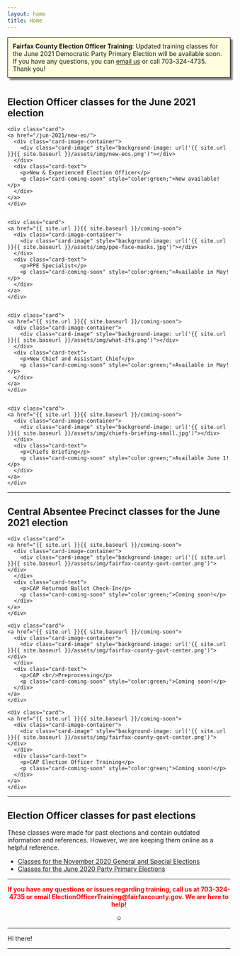 ```yaml
---
layout: home
title: Home
---
```


<div class="homepage-intro animate__animated animate__pulse" style="margin:1em auto; display:none;">
    Welcome to the Election Officer Training website!
</div>

<p style="
    background: lightyellow;
    padding: 0.8em;
    box-shadow: 5px 5px 3px grey;
    border-radius: 1px;
    border: 1px solid black;
    margin-bottom: 3em;
"><strong>Fairfax County Election Officer Training</strong>: Updated training classes for the June 2021 Democratic Party Primary Election will be available soon. If you have any questions, you can <a href="mailto:ElectionOfficerTraining@fairfaxcounty.gov">email us</a> or call 703-324-4735. Thank you!</p>

<h2>Election Officer classes for the June 2021 election</h2>

<div class="cards">

    <div class="card">
    <a href="/jun-2021/new-eo/">
      <div class="card-image-container">
        <div class="card-image" style="background-image: url('{{ site.url }}{{ site.baseurl }}/assets/img/new-eos.png')"></div>
      </div>
      <div class="card-text">
        <p>New & Experienced Election Officer</p>
        <p class="card-coming-soon" style="color:green;">Now available!</p>
      </div>
    </a>
    </div>


    <div class="card">
    <a href="{{ site.url }}{{ site.baseurl }}/coming-soon">
      <div class="card-image-container">
        <div class="card-image" style="background-image: url('{{ site.url }}{{ site.baseurl }}/assets/img/ppe-face-masks.jpg')"></div>
      </div>
      <div class="card-text">
        <p>PPE Specialist</p>
        <p class="card-coming-soon" style="color:green;">Available in May!</p>
      </div>
    </a>
    </div>


    <div class="card">
    <a href="{{ site.url }}{{ site.baseurl }}/coming-soon">
      <div class="card-image-container">
        <div class="card-image" style="background-image: url('{{ site.url }}{{ site.baseurl }}/assets/img/what-ifs.png')"></div>
      </div>
      <div class="card-text">
        <p>New Chief and Assistant Chief</p>
        <p class="card-coming-soon" style="color:green;">Available in May!</p>
      </div>
    </a>
    </div>


    <div class="card">
    <a href="{{ site.url }}{{ site.baseurl }}/coming-soon">
      <div class="card-image-container">
        <div class="card-image" style="background-image: url('{{ site.url }}{{ site.baseurl }}/assets/img/chiefs-briefing-small.jpg')"></div>
      </div>
      <div class="card-text">
        <p>Chiefs Briefing</p>
        <p class="card-coming-soon" style="color:green;">Available June 1!</p>
      </div>
    </a>
    </div>

</div>

---

<h2>Central Absentee Precinct classes for the June 2021 election</h2>

<div class="cards">

    <div class="card">
    <a href="{{ site.url }}{{ site.baseurl }}/coming-soon">
      <div class="card-image-container">
        <div class="card-image" style="background-image: url('{{ site.url }}{{ site.baseurl }}/assets/img/fairfax-county-govt-center.png')"></div>
      </div>
      <div class="card-text">
        <p>CAP Returned Ballot Check-In</p>
        <p class="card-coming-soon" style="color:green;">Coming soon!</p>
      </div>
    </a>
    </div>

    <div class="card">
    <a href="{{ site.url }}{{ site.baseurl }}/coming-soon">
      <div class="card-image-container">
        <div class="card-image" style="background-image: url('{{ site.url }}{{ site.baseurl }}/assets/img/fairfax-county-govt-center.png')"></div>
      </div>
      <div class="card-text">
        <p>CAP <br/>Preprocessing</p>
        <p class="card-coming-soon" style="color:green;">Coming soon!</p>
      </div>
    </a>
    </div>

    <div class="card">
    <a href="{{ site.url }}{{ site.baseurl }}/coming-soon">
      <div class="card-image-container">
        <div class="card-image" style="background-image: url('{{ site.url }}{{ site.baseurl }}/assets/img/fairfax-county-govt-center.png')"></div>
      </div>
      <div class="card-text">
        <p>CAP Election Officer Training</p>
        <p class="card-coming-soon" style="color:green;">Coming soon!</p>
      </div>
    </a>
    </div>

</div>


---


<h2>Election Officer classes for past elections</h2>

These classes were made for past elections and contain outdated information and references. However, we are keeping them online as a helpful reference.

- [Classes for the November 2020 General and Special Elections]({{site.url}}{{site.baseurl}}/nov-2020)
- [Classes for the June 2020 Party Primary Elections]({{site.url}}{{site.baseurl}}/jun-2020)

---


<p style="text-align: center; font-weight:bold;"><span style="color:#FF0000;">If you have any questions or issues regarding training, call us at 703-324-4735 or
 email ElectionOfficerTraining@fairfaxcounty.gov. We are here to help!</span></p>





<div style="display: flex;justify-content: center;">
    <button onclick="hideDIV()" style="
    background: transparent;
    /* color: transparent; */
    border: 0;
">☺</button>
</div>

<script>
function hideDIV() {
  var x = document.getElementById("hideText");
  if (x.style.display === "none") {
    x.style.display = "block";
  } else {
    x.style.display = "none";
  }
}
</script>

<div id="hideText">

<hr />

Hi there!

<hr />




</div>
